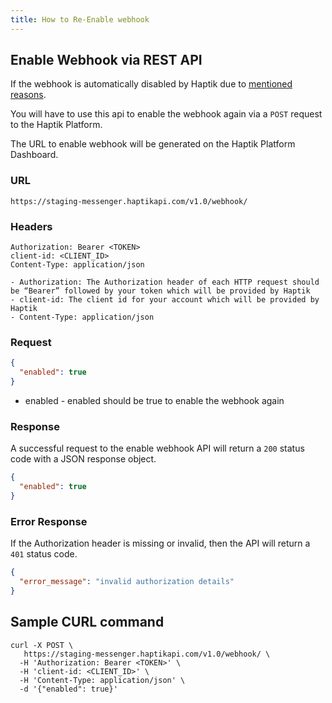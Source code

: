 ```yaml
---
title: How to Re-Enable webhook
---
```


## Enable Webhook via REST API

If the webhook is automatically disabled by Haptik due to [mentioned reasons](https://docs.haptik.ai/webhooks/protocols#error-handling-and-recovering).

You will have to use this api to enable the webhook again via a `POST` request to the Haptik Platform.

The URL to enable webhook will be generated on the Haptik Platform Dashboard.

### URL

`https://staging-messenger.haptikapi.com/v1.0/webhook/`

### Headers

```
Authorization: Bearer <TOKEN>
client-id: <CLIENT_ID>
Content-Type: application/json
```

	- Authorization: The Authorization header of each HTTP request should be “Bearer” followed by your token which will be provided by Haptik
	- client-id: The client id for your account which will be provided by Haptik
	- Content-Type: application/json

### Request

```json
{
  "enabled": true
}
```

- enabled - enabled should be true to enable the webhook again

### Response

A successful request to the enable webhook API will return a `200` status code with a JSON response object.

```json
{
  "enabled": true
}
```

### Error Response

If the Authorization header is missing or invalid, then the API will return a `401` status code.

```json
{
  "error_message": "invalid authorization details"
}
```

## Sample CURL command

```
curl -X POST \
   https://staging-messenger.haptikapi.com/v1.0/webhook/ \
  -H 'Authorization: Bearer <TOKEN>' \
  -H 'client-id: <CLIENT_ID>' \
  -H 'Content-Type: application/json' \
  -d '{"enabled": true}'
```